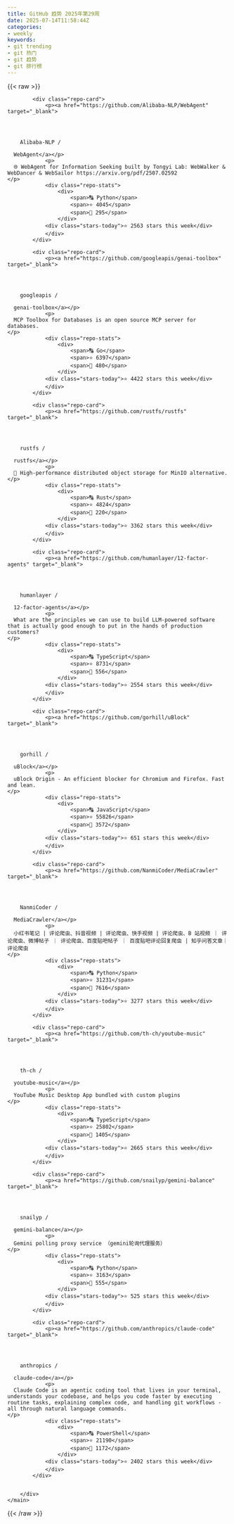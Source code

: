 ```yaml
---
title: GitHub 趋势 2025年第29周
date: 2025-07-14T11:58:44Z
categories:
- weekly
keywords:
- git trending
- git 热门
- git 趋势
- git 排行榜
---
```

<link rel="stylesheet" href="/public/css/trending.css">
{{< raw >}}
	<main class="container">
        <div class="repo-list" id="repoList">

	
			<div class="repo-card">
				<p><a href="https://github.com/Alibaba-NLP/WebAgent" target="_blank">
    


      
        Alibaba-NLP /

      WebAgent</a></p>
				<p>
      🌐 WebAgent for Information Seeking built by Tongyi Lab: WebWalker & WebDancer & WebSailor https://arxiv.org/pdf/2507.02592
    </p>
				<div class="repo-stats">
					<div>
						<span>🔠 Python</span>
						<span>⭐ 4045</span>
						<span>🔱 295</span>
					</div>
				<div class="stars-today">⭐ 2563 stars this week</div>
				</div>
			</div>
	
			<div class="repo-card">
				<p><a href="https://github.com/googleapis/genai-toolbox" target="_blank">
    


      
        googleapis /

      genai-toolbox</a></p>
				<p>
      MCP Toolbox for Databases is an open source MCP server for databases.
    </p>
				<div class="repo-stats">
					<div>
						<span>🔠 Go</span>
						<span>⭐ 6397</span>
						<span>🔱 480</span>
					</div>
				<div class="stars-today">⭐ 4422 stars this week</div>
				</div>
			</div>
	
			<div class="repo-card">
				<p><a href="https://github.com/rustfs/rustfs" target="_blank">
    


      
        rustfs /

      rustfs</a></p>
				<p>
      🚀 High-performance distributed object storage for MinIO alternative.
    </p>
				<div class="repo-stats">
					<div>
						<span>🔠 Rust</span>
						<span>⭐ 4824</span>
						<span>🔱 220</span>
					</div>
				<div class="stars-today">⭐ 3362 stars this week</div>
				</div>
			</div>
	
			<div class="repo-card">
				<p><a href="https://github.com/humanlayer/12-factor-agents" target="_blank">
    


      
        humanlayer /

      12-factor-agents</a></p>
				<p>
      What are the principles we can use to build LLM-powered software that is actually good enough to put in the hands of production customers?
    </p>
				<div class="repo-stats">
					<div>
						<span>🔠 TypeScript</span>
						<span>⭐ 8731</span>
						<span>🔱 556</span>
					</div>
				<div class="stars-today">⭐ 2554 stars this week</div>
				</div>
			</div>
	
			<div class="repo-card">
				<p><a href="https://github.com/gorhill/uBlock" target="_blank">
    


      
        gorhill /

      uBlock</a></p>
				<p>
      uBlock Origin - An efficient blocker for Chromium and Firefox. Fast and lean.
    </p>
				<div class="repo-stats">
					<div>
						<span>🔠 JavaScript</span>
						<span>⭐ 55826</span>
						<span>🔱 3572</span>
					</div>
				<div class="stars-today">⭐ 651 stars this week</div>
				</div>
			</div>
	
			<div class="repo-card">
				<p><a href="https://github.com/NanmiCoder/MediaCrawler" target="_blank">
    


      
        NanmiCoder /

      MediaCrawler</a></p>
				<p>
      小红书笔记 | 评论爬虫、抖音视频 | 评论爬虫、快手视频 | 评论爬虫、B 站视频 ｜ 评论爬虫、微博帖子 ｜ 评论爬虫、百度贴吧帖子 ｜ 百度贴吧评论回复爬虫 | 知乎问答文章｜评论爬虫
    </p>
				<div class="repo-stats">
					<div>
						<span>🔠 Python</span>
						<span>⭐ 31231</span>
						<span>🔱 7616</span>
					</div>
				<div class="stars-today">⭐ 3277 stars this week</div>
				</div>
			</div>
	
			<div class="repo-card">
				<p><a href="https://github.com/th-ch/youtube-music" target="_blank">
    


      
        th-ch /

      youtube-music</a></p>
				<p>
      YouTube Music Desktop App bundled with custom plugins
    </p>
				<div class="repo-stats">
					<div>
						<span>🔠 TypeScript</span>
						<span>⭐ 25802</span>
						<span>🔱 1405</span>
					</div>
				<div class="stars-today">⭐ 2665 stars this week</div>
				</div>
			</div>
	
			<div class="repo-card">
				<p><a href="https://github.com/snailyp/gemini-balance" target="_blank">
    


      
        snailyp /

      gemini-balance</a></p>
				<p>
      Gemini polling proxy service （gemini轮询代理服务）
    </p>
				<div class="repo-stats">
					<div>
						<span>🔠 Python</span>
						<span>⭐ 3163</span>
						<span>🔱 555</span>
					</div>
				<div class="stars-today">⭐ 525 stars this week</div>
				</div>
			</div>
	
			<div class="repo-card">
				<p><a href="https://github.com/anthropics/claude-code" target="_blank">
    


      
        anthropics /

      claude-code</a></p>
				<p>
      Claude Code is an agentic coding tool that lives in your terminal, understands your codebase, and helps you code faster by executing routine tasks, explaining complex code, and handling git workflows - all through natural language commands.
    </p>
				<div class="repo-stats">
					<div>
						<span>🔠 PowerShell</span>
						<span>⭐ 21190</span>
						<span>🔱 1172</span>
					</div>
				<div class="stars-today">⭐ 2402 stars this week</div>
				</div>
			</div>
	

		</div>
    </main>
{{< /raw >}}
